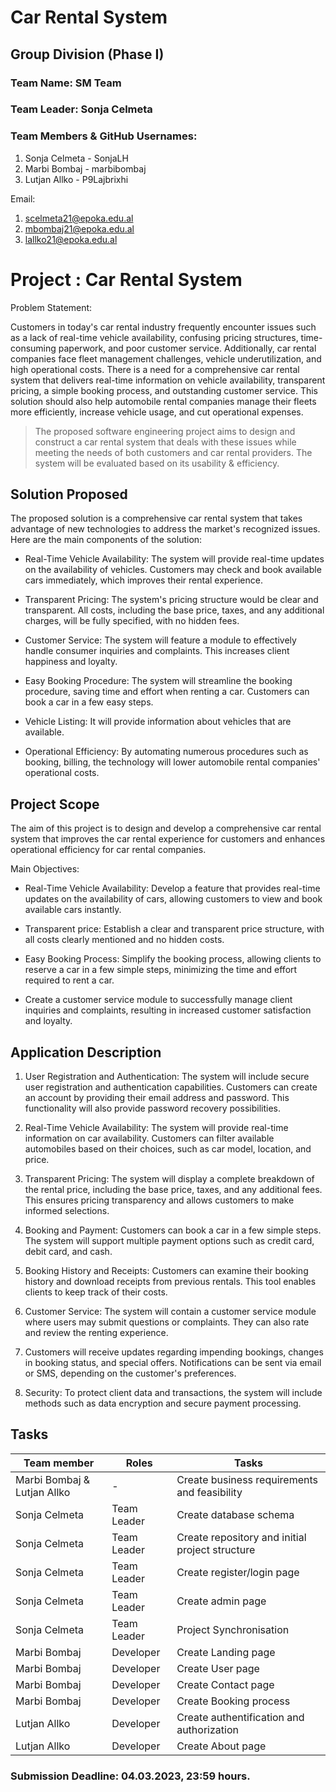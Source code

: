 # Car Rental System
## Group Division (Phase I)
### Team Name: SM Team
### Team Leader: Sonja Celmeta 
### Team Members & GitHub Usernames: 
1. Sonja Celmeta - SonjaLH
2. Marbi Bombaj - marbibombaj
3. Lutjan Allko - P9Lajbrixhi

Email: 
1. scelmeta21@epoka.edu.al
2. mbombaj21@epoka.edu.al
3. lallko21@epoka.edu.al


# Project : Car Rental System

Problem Statement:

Customers in today's car rental industry frequently encounter issues such as a lack of real-time vehicle availability, confusing pricing structures, time-consuming paperwork, and poor customer service. Additionally, car rental companies face fleet management challenges, vehicle underutilization, and high operational costs.
There is a need for a comprehensive car rental system that delivers real-time information on vehicle availability, transparent pricing, a simple booking process, and outstanding customer service. This solution should also help automobile rental companies manage their fleets more efficiently, increase vehicle usage, and cut operational expenses.

> The proposed software engineering project aims to design and construct a car rental system that deals with these issues while meeting the needs of both customers and car rental providers. The system will be evaluated based on its usability & efficiency.


## Solution Proposed
The proposed solution is a comprehensive car rental system that takes advantage of new technologies to address the market's recognized issues. Here are the main components of the solution:

- Real-Time Vehicle Availability: The system will provide real-time updates on the availability of vehicles. Customers may check and book available cars immediately, which improves their rental experience.

- Transparent Pricing: The system's pricing structure would be clear and transparent. All costs, including the base price, taxes, and any additional charges, will be fully specified, with no hidden fees.

- Customer Service: The system will feature a module to effectively handle consumer inquiries and complaints. This increases client happiness and loyalty.

- Easy Booking Procedure: The system will streamline the booking procedure, saving time and effort when renting a car. Customers can book a car in a few easy steps.

- Vehicle Listing:  It will provide information about vehicles that are available.

-  Operational Efficiency: By automating numerous procedures such as booking, billing, the technology will lower automobile rental companies' operational costs.

## Project Scope

The aim of this project is to design and develop a comprehensive car rental system that improves the car rental experience for customers and enhances operational efficiency for car rental companies.
 
Main Objectives:
- Real-Time Vehicle Availability: Develop a feature that provides real-time updates on the availability of cars, allowing customers to view and book available cars instantly.

- Transparent price: Establish a clear and transparent price structure, with all costs clearly mentioned and no hidden costs.

- Easy Booking Process: Simplify the booking process, allowing clients to reserve a car in a few simple steps, minimizing the time and effort required to rent a car.

-  Create a customer service module to successfully manage client inquiries and complaints, resulting in increased customer satisfaction and loyalty.


## Application Description

1. User Registration and Authentication: The system will include secure user registration and authentication capabilities. Customers can create an account by providing their email address and password. This functionality will also provide password recovery possibilities.

2. Real-Time Vehicle Availability: The system will provide real-time information on car availability. Customers can filter available automobiles based on their choices, such as car model, location, and price.

3. Transparent Pricing: The system will display a complete breakdown of the rental price, including the base price, taxes, and any additional fees. This ensures pricing transparency and allows customers to make informed selections.

4. Booking and Payment: Customers can book a car in a few simple steps. The system will support multiple payment options such as credit card, debit card, and cash.

5. Booking History and Receipts: Customers can examine their booking history and download receipts from previous rentals. This tool enables clients to keep track of their costs.

6. Customer Service: The system will contain a customer service module where users may submit questions or complaints. They can also rate and review the renting experience.

7. Customers will receive updates regarding impending bookings, changes in booking status, and special offers. Notifications can be sent via email or SMS, depending on the customer's preferences.

8. Security: To protect client data and transactions, the system will include methods such as data encryption and secure payment processing.

## Tasks



| Team member| Roles| Tasks |
| ----| ----|---------------------------|
| Marbi Bombaj & Lutjan Allko | - | Create business requirements and feasibility |
| Sonja Celmeta| Team Leader | Create database schema |
| Sonja Celmeta| Team Leader | Create repository and initial project structure |
| Sonja Celmeta| Team Leader | Create register/login page |
| Sonja Celmeta| Team Leader | Create admin page |
| Sonja Celmeta| Team Leader | Project Synchronisation |
| Marbi Bombaj| Developer | Create Landing page |
| Marbi Bombaj| Developer | Create User page |
| Marbi Bombaj| Developer | Create Contact page |
| Marbi Bombaj| Developer | Create Booking process |
| Lutjan Allko | Developer | Create authentification and authorization |
| Lutjan Allko | Developer | Create About page |


### Submission Deadline: 04.03.2023, 23:59 hours.